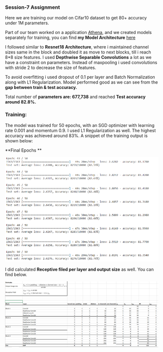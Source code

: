 ### Session-7 Assignment

Here we are training our model on Cifar10 dataset to get 80+ accuracy under 1M parameters. 

Part of our team worked on a application [Athena](https://github.com/firekind/athena), and we created models separately for training, you can find **my Model Architecture** [here](https://github.com/firekind/athena/blob/master/athena/models/cifar10_v2.py)

I followed similar to **Resnet18 Architecture**, where i maintained channel sizes same in the block and doubled it as move to next blocks, till i reach 8*8 size features.  I used **Depthwise Separable Convolutions** a lot as we have a constraint on parameters. Instead of maxpooling i used convolutions with stride 2 to decrease the size of features. 

To avoid overfitting i used dropout of 0.1 per layer and Batch Normalization along with L1 Regularization. Model performed good as we can see from the **gap between train & test accuracy.**

Total number of **parameters are: 677,738** and reached **Test accuracy around 82.8%.**

### Training:

The model was trained for 50 epochs, with an SGD optimizer with learning rate 0.001 and momentum 0.9. I used L1 Regularization as well. The highest accuracy was achieved around 83%. A snippet of the training output is shown below:

**Final Epochs **

![alt text](images/epochs.png)



I did calculated **Receptive filed per layer and output size** as well. You can find below.



![alt text](images/RF_calc.png)





